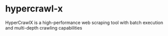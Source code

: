 # hypercrawl-x
HyperCrawlX is a high-performance web scraping tool with batch execution and multi-depth crawling capabilities
